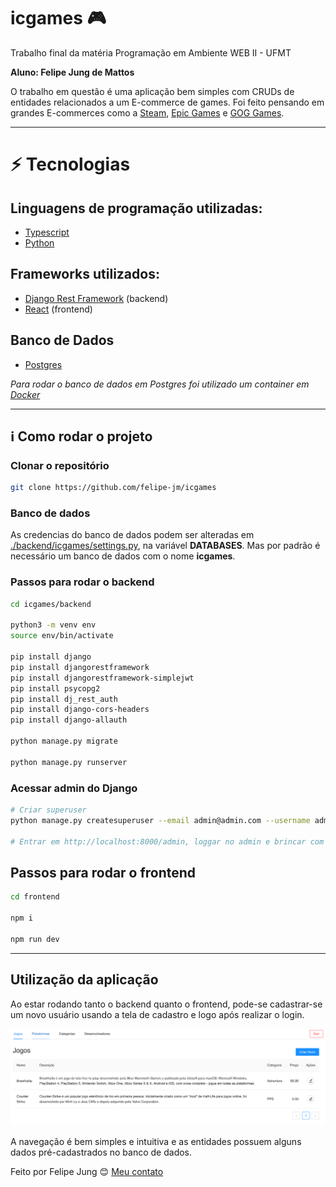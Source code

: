 # icgames :video_game:

Trabalho final da matéria Programação em Ambiente WEB II - UFMT

**Aluno: Felipe Jung de Mattos**

O trabalho em questão é uma aplicação bem simples com CRUDs de entidades relacionados a um E-commerce de games. Foi feito pensando em grandes E-commerces como a [Steam](https://store.steampowered.com/?l=portuguese), [Epic Games](https://store.epicgames.com/pt-BR/) e [GOG Games](https://www.gog.com).

---

# :zap: Tecnologias

## Linguagens de programação utilizadas:

- [Typescript](https://www.typescriptlang.org)
- [Python](https://www.python.org)

## Frameworks utilizados:

- [Django Rest Framework](https://www.django-rest-framework.org) (backend)
- [React](https://pt-br.reactjs.org) (frontend)

## Banco de Dados

- [Postgres](https://www.postgresql.org)

_Para rodar o banco de dados em Postgres foi utilizado um container em [Docker](https://www.docker.com)_

---

## :information_source: Como rodar o projeto

### Clonar o repositório

```bash
git clone https://github.com/felipe-jm/icgames
```

### Banco de dados

As credencias do banco de dados podem ser alteradas em [./backend/icgames/settings.py](./backend/icgames/settings.py), na variável **DATABASES**. Mas por padrão é necessário um banco de dados com o nome **icgames**.

### Passos para rodar o **backend**

```bash
cd icgames/backend

python3 -m venv env
source env/bin/activate

pip install django
pip install djangorestframework
pip install djangorestframework-simplejwt
pip install psycopg2
pip install dj_rest_auth
pip install django-cors-headers
pip install django-allauth

python manage.py migrate

python manage.py runserver
```

### Acessar **admin do Django**

```bash
# Criar superuser
python manage.py createsuperuser --email admin@admin.com --username admin

# Entrar em http://localhost:8000/admin, loggar no admin e brincar com os cruds
```

## Passos para rodar o frontend

```bash
cd frontend

npm i

npm run dev
```

---

## Utilização da aplicação

Ao estar rodando tanto o backend quanto o frontend, pode-se cadastrar-se um novo usuário usando a tela de cadastro e logo após realizar o login.

![Tela inicial do ICGames](./imgs/icgames.png)

A navegação é bem simples e intuitiva e as entidades possuem alguns dados pré-cadastrados no banco de dados.

Feito por Felipe Jung :blush: <a href="https://www.linkedin.com/in/felipe-jung/">Meu contato</a>
